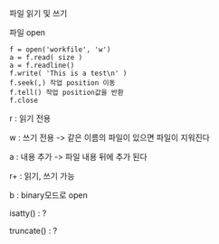  파일 읽기 및 쓰기

파일 open

```
f = open('workfile', 'w')
a = f.read( size )
a = f.readline()
f.write( 'This is a test\n' )
f.seek(,) 작업 position 이동
f.tell() 작업 position값을 반환
f.close
```

r : 읽기 전용

w : 쓰기 전용  -> 같은 이름의 파일이 있으면 파일이 지워진다

a : 내용 추가 -> 파일 내용 뒤에 추가 된다

r+ : 읽기, 쓰기 가능

b : binary모드로 open



isatty() : ?

truncate() : ?

